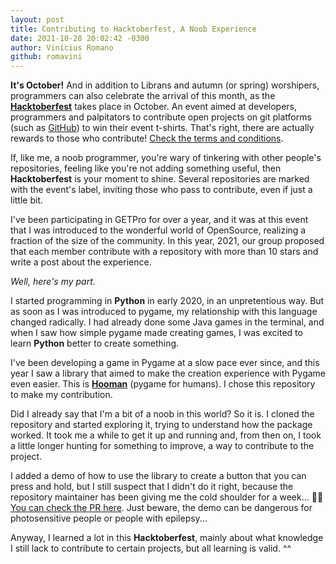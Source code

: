 ```yaml
---
layout: post
title: Contributing to Hacktoberfest, A Noob Experience
date: 2021-10-28 20:02:42 -0300
author: Vinícius Romano
github: romavini
---
```


**It's October!** And in addition to Librans and autumn (or spring) worshipers, programmers can also celebrate the arrival of this month, as the [**Hacktoberfest**](https://hacktoberfest.digitalocean.com/) takes place in October. An event aimed at developers, programmers and palpitators to contribute open projects on git platforms (such as [GitHub](https://github.com/)) to win their event t-shirts. That's right, there are actually rewards to those who contribute! [Check the terms and conditions](https://hacktoberfest.digitalocean.com/).

If, like me, a noob programmer, you're wary of tinkering with other people's repositories, feeling like you're not adding something useful, then **Hacktoberfest** is your moment to shine. Several repositories are marked with the event's label, inviting those who pass to contribute, even if just a little bit.

I've been participating in GETPro for over a year, and it was at this event that I was introduced to the wonderful world of OpenSource, realizing a fraction of the size of the community. In this year, 2021, our group proposed that each member contribute with a repository with more than 10 stars and write a post about the experience.

*Well, here's my part.*

I started programming in **Python** in early 2020, in an unpretentious way. But as soon as I was introduced to pygame, my relationship with this language changed radically. I had already done some Java games in the terminal, and when I saw how simple pygame made creating games, I was excited to learn **Python** better to create something.

I've been developing a game in Pygame at a slow pace ever since, and this year I saw a library that aimed to make the creation experience with Pygame even easier. This is [**Hooman**](https://github.com/Abdur-rahmaanJ/hooman) (pygame for humans). I chose this repository to make my contribution.

Did I already say that I'm a bit of a noob in this world? So it is. I cloned the repository and started exploring it, trying to understand how the package worked. It took me a while to get it up and running and, from then on, I took a little longer hunting for something to improve, a way to contribute to the project.

I added a demo of how to use the library to create a button that you can press and hold, but I still suspect that I didn't do it right, because the repository maintainer has been giving me the cold shoulder for a week... 🤷‍♂️ [You can check the PR here](https://github.com/Abdur-rahmaanJ/hooman/pull/29). Just beware, the demo can be dangerous for photosensitive people or people with epilepsy...

Anyway, I learned a lot in this **Hacktoberfest**, mainly about what knowledge I still lack to contribute to certain projects, but all learning is valid. ^^
